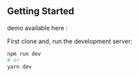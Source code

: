 

## Getting Started
demo available here : 

First clone and, run the development server:

```bash
npm run dev
# or
yarn dev
```


